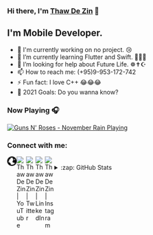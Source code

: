 <!--
**thawdezin/thawdezin** is a ✨ _special_ ✨ repository because its `README.md` (this file) appears on your GitHub profile.

Here are some ideas to get you started:


-->

### Hi there, I'm [Thaw De Zin][website] 👋

## I'm Mobile Developer.

- 🔭 I'm currently working on no project. 😢
- 🌱 I’m currently learning Flutter and Swift. 🐣🔰🍼
- 🤔 I’m looking for help about Future Life. ☸️✝️☪️
- 📫 How to reach me: (+95)9-953-172-742
- ⚡ Fun fact: I love C++ 😂😂😂
- 🥅 2021 Goals: Do you wanna know?


### Now Playing 🎧

[<img src="https://revistapym.com.co/wp-content/uploads/2016/11/guns_and_roses_historia_logo.png" alt="Guns N' Roses - November Rain Playing" width="350" />](https://www.youtube.com/watch?v=aWmkuH1k7uA&ab_channel=NirvanaVEVO)


### Connect with me:

[<img align="left" alt="Website" width="22px" src="https://raw.githubusercontent.com/iconic/open-iconic/master/svg/globe.svg" />][website]
[<img align="left" alt="Thaw De Zin | YouTube" width="22px" src="https://cdn.jsdelivr.net/npm/simple-icons@v3/icons/youtube.svg" />][youtube]
[<img align="left" alt="Thaw De Zin | Twitter" width="22px" src="https://cdn.jsdelivr.net/npm/simple-icons@v3/icons/twitter.svg" />][twitter]
[<img align="left" alt="Thaw De Zin | LinkedIn" width="22px" src="https://cdn.jsdelivr.net/npm/simple-icons@v3/icons/linkedin.svg" />][linkedin]
[<img align="left" alt="Thaw De Zin | Instagram" width="22px" src="https://cdn.jsdelivr.net/npm/simple-icons@v3/icons/instagram.svg" />][instagram]

<br />

<details>
  <summary>:zap: GitHub Stats</summary>

  <img align="left" alt="Thaw De Zin's GitHub Stats" src="https://github-readme-stats.codestackr.vercel.app/api?username=thawdezin&show_icons=true&hide_border=true" />

</details>

[website]: https://thawdezin.github.io/
[twitter]: https://twitter.com/thawdezin25
[youtube]: https://www.youtube.com/channel/UCN0306tbhprpXRR36hUccOQ
[instagram]: https://instagram.com/thawdezin
[linkedin]: https://linkedin.com/in/thawdezin
